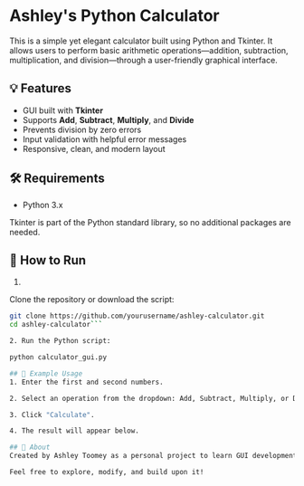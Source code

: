 # Ashley's Python Calculator

This is a simple yet elegant calculator built using Python and Tkinter. It allows users to perform basic arithmetic operations—addition, subtraction, multiplication, and division—through a user-friendly graphical interface.

## 💡 Features

- GUI built with **Tkinter**
- Supports **Add**, **Subtract**, **Multiply**, and **Divide**
- Prevents division by zero errors
- Input validation with helpful error messages
- Responsive, clean, and modern layout

## 🛠️ Requirements

- Python 3.x

Tkinter is part of the Python standard library, so no additional packages are needed.

## 🚀 How to Run

1. 
Clone the repository or download the script:
   ```bash
   git clone https://github.com/yourusername/ashley-calculator.git
   cd ashley-calculator```
   
2. Run the Python script:
 
python calculator_gui.py

## 🧮 Example Usage
1. Enter the first and second numbers.

2. Select an operation from the dropdown: Add, Subtract, Multiply, or Divide.

3. Click "Calculate".

4. The result will appear below.

## 🙋 About
Created by Ashley Toomey as a personal project to learn GUI development and improve Python skills.

Feel free to explore, modify, and build upon it!
